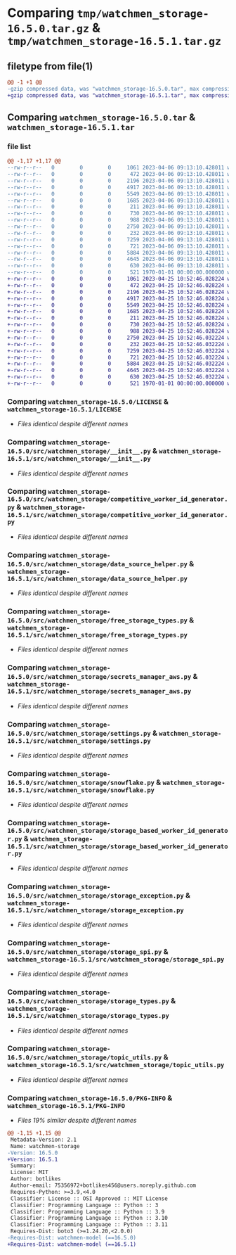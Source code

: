 # Comparing `tmp/watchmen_storage-16.5.0.tar.gz` & `tmp/watchmen_storage-16.5.1.tar.gz`

## filetype from file(1)

```diff
@@ -1 +1 @@
-gzip compressed data, was "watchmen_storage-16.5.0.tar", max compression
+gzip compressed data, was "watchmen_storage-16.5.1.tar", max compression
```

## Comparing `watchmen_storage-16.5.0.tar` & `watchmen_storage-16.5.1.tar`

### file list

```diff
@@ -1,17 +1,17 @@
--rw-r--r--   0        0        0     1061 2023-04-06 09:13:10.428011 watchmen_storage-16.5.0/LICENSE
--rw-r--r--   0        0        0      472 2023-04-06 09:13:10.428011 watchmen_storage-16.5.0/pyproject.toml
--rw-r--r--   0        0        0     2196 2023-04-06 09:13:10.428011 watchmen_storage-16.5.0/src/watchmen_storage/__init__.py
--rw-r--r--   0        0        0     4917 2023-04-06 09:13:10.428011 watchmen_storage-16.5.0/src/watchmen_storage/competitive_worker_id_generator.py
--rw-r--r--   0        0        0     5549 2023-04-06 09:13:10.428011 watchmen_storage-16.5.0/src/watchmen_storage/data_source_helper.py
--rw-r--r--   0        0        0     1685 2023-04-06 09:13:10.428011 watchmen_storage-16.5.0/src/watchmen_storage/free_storage_types.py
--rw-r--r--   0        0        0      211 2023-04-06 09:13:10.428011 watchmen_storage-16.5.0/src/watchmen_storage/secrets_manager.py
--rw-r--r--   0        0        0      730 2023-04-06 09:13:10.428011 watchmen_storage-16.5.0/src/watchmen_storage/secrets_manager_aws.py
--rw-r--r--   0        0        0      988 2023-04-06 09:13:10.428011 watchmen_storage-16.5.0/src/watchmen_storage/settings.py
--rw-r--r--   0        0        0     2750 2023-04-06 09:13:10.428011 watchmen_storage-16.5.0/src/watchmen_storage/snowflake.py
--rw-r--r--   0        0        0      232 2023-04-06 09:13:10.428011 watchmen_storage-16.5.0/src/watchmen_storage/snowflake_worker_id_generator.py
--rw-r--r--   0        0        0     7259 2023-04-06 09:13:10.428011 watchmen_storage-16.5.0/src/watchmen_storage/storage_based_worker_id_generator.py
--rw-r--r--   0        0        0      721 2023-04-06 09:13:10.428011 watchmen_storage-16.5.0/src/watchmen_storage/storage_exception.py
--rw-r--r--   0        0        0     5884 2023-04-06 09:13:10.428011 watchmen_storage-16.5.0/src/watchmen_storage/storage_spi.py
--rw-r--r--   0        0        0     4645 2023-04-06 09:13:10.428011 watchmen_storage-16.5.0/src/watchmen_storage/storage_types.py
--rw-r--r--   0        0        0      630 2023-04-06 09:13:10.428011 watchmen_storage-16.5.0/src/watchmen_storage/topic_utils.py
--rw-r--r--   0        0        0      521 1970-01-01 00:00:00.000000 watchmen_storage-16.5.0/PKG-INFO
+-rw-r--r--   0        0        0     1061 2023-04-25 10:52:46.028224 watchmen_storage-16.5.1/LICENSE
+-rw-r--r--   0        0        0      472 2023-04-25 10:52:46.028224 watchmen_storage-16.5.1/pyproject.toml
+-rw-r--r--   0        0        0     2196 2023-04-25 10:52:46.028224 watchmen_storage-16.5.1/src/watchmen_storage/__init__.py
+-rw-r--r--   0        0        0     4917 2023-04-25 10:52:46.028224 watchmen_storage-16.5.1/src/watchmen_storage/competitive_worker_id_generator.py
+-rw-r--r--   0        0        0     5549 2023-04-25 10:52:46.028224 watchmen_storage-16.5.1/src/watchmen_storage/data_source_helper.py
+-rw-r--r--   0        0        0     1685 2023-04-25 10:52:46.028224 watchmen_storage-16.5.1/src/watchmen_storage/free_storage_types.py
+-rw-r--r--   0        0        0      211 2023-04-25 10:52:46.028224 watchmen_storage-16.5.1/src/watchmen_storage/secrets_manager.py
+-rw-r--r--   0        0        0      730 2023-04-25 10:52:46.028224 watchmen_storage-16.5.1/src/watchmen_storage/secrets_manager_aws.py
+-rw-r--r--   0        0        0      988 2023-04-25 10:52:46.028224 watchmen_storage-16.5.1/src/watchmen_storage/settings.py
+-rw-r--r--   0        0        0     2750 2023-04-25 10:52:46.032224 watchmen_storage-16.5.1/src/watchmen_storage/snowflake.py
+-rw-r--r--   0        0        0      232 2023-04-25 10:52:46.032224 watchmen_storage-16.5.1/src/watchmen_storage/snowflake_worker_id_generator.py
+-rw-r--r--   0        0        0     7259 2023-04-25 10:52:46.032224 watchmen_storage-16.5.1/src/watchmen_storage/storage_based_worker_id_generator.py
+-rw-r--r--   0        0        0      721 2023-04-25 10:52:46.032224 watchmen_storage-16.5.1/src/watchmen_storage/storage_exception.py
+-rw-r--r--   0        0        0     5884 2023-04-25 10:52:46.032224 watchmen_storage-16.5.1/src/watchmen_storage/storage_spi.py
+-rw-r--r--   0        0        0     4645 2023-04-25 10:52:46.032224 watchmen_storage-16.5.1/src/watchmen_storage/storage_types.py
+-rw-r--r--   0        0        0      630 2023-04-25 10:52:46.032224 watchmen_storage-16.5.1/src/watchmen_storage/topic_utils.py
+-rw-r--r--   0        0        0      521 1970-01-01 00:00:00.000000 watchmen_storage-16.5.1/PKG-INFO
```

### Comparing `watchmen_storage-16.5.0/LICENSE` & `watchmen_storage-16.5.1/LICENSE`

 * *Files identical despite different names*

### Comparing `watchmen_storage-16.5.0/src/watchmen_storage/__init__.py` & `watchmen_storage-16.5.1/src/watchmen_storage/__init__.py`

 * *Files identical despite different names*

### Comparing `watchmen_storage-16.5.0/src/watchmen_storage/competitive_worker_id_generator.py` & `watchmen_storage-16.5.1/src/watchmen_storage/competitive_worker_id_generator.py`

 * *Files identical despite different names*

### Comparing `watchmen_storage-16.5.0/src/watchmen_storage/data_source_helper.py` & `watchmen_storage-16.5.1/src/watchmen_storage/data_source_helper.py`

 * *Files identical despite different names*

### Comparing `watchmen_storage-16.5.0/src/watchmen_storage/free_storage_types.py` & `watchmen_storage-16.5.1/src/watchmen_storage/free_storage_types.py`

 * *Files identical despite different names*

### Comparing `watchmen_storage-16.5.0/src/watchmen_storage/secrets_manager_aws.py` & `watchmen_storage-16.5.1/src/watchmen_storage/secrets_manager_aws.py`

 * *Files identical despite different names*

### Comparing `watchmen_storage-16.5.0/src/watchmen_storage/settings.py` & `watchmen_storage-16.5.1/src/watchmen_storage/settings.py`

 * *Files identical despite different names*

### Comparing `watchmen_storage-16.5.0/src/watchmen_storage/snowflake.py` & `watchmen_storage-16.5.1/src/watchmen_storage/snowflake.py`

 * *Files identical despite different names*

### Comparing `watchmen_storage-16.5.0/src/watchmen_storage/storage_based_worker_id_generator.py` & `watchmen_storage-16.5.1/src/watchmen_storage/storage_based_worker_id_generator.py`

 * *Files identical despite different names*

### Comparing `watchmen_storage-16.5.0/src/watchmen_storage/storage_exception.py` & `watchmen_storage-16.5.1/src/watchmen_storage/storage_exception.py`

 * *Files identical despite different names*

### Comparing `watchmen_storage-16.5.0/src/watchmen_storage/storage_spi.py` & `watchmen_storage-16.5.1/src/watchmen_storage/storage_spi.py`

 * *Files identical despite different names*

### Comparing `watchmen_storage-16.5.0/src/watchmen_storage/storage_types.py` & `watchmen_storage-16.5.1/src/watchmen_storage/storage_types.py`

 * *Files identical despite different names*

### Comparing `watchmen_storage-16.5.0/src/watchmen_storage/topic_utils.py` & `watchmen_storage-16.5.1/src/watchmen_storage/topic_utils.py`

 * *Files identical despite different names*

### Comparing `watchmen_storage-16.5.0/PKG-INFO` & `watchmen_storage-16.5.1/PKG-INFO`

 * *Files 19% similar despite different names*

```diff
@@ -1,15 +1,15 @@
 Metadata-Version: 2.1
 Name: watchmen-storage
-Version: 16.5.0
+Version: 16.5.1
 Summary: 
 License: MIT
 Author: botlikes
 Author-email: 75356972+botlikes456@users.noreply.github.com
 Requires-Python: >=3.9,<4.0
 Classifier: License :: OSI Approved :: MIT License
 Classifier: Programming Language :: Python :: 3
 Classifier: Programming Language :: Python :: 3.9
 Classifier: Programming Language :: Python :: 3.10
 Classifier: Programming Language :: Python :: 3.11
 Requires-Dist: boto3 (>=1.24.20,<2.0.0)
-Requires-Dist: watchmen-model (==16.5.0)
+Requires-Dist: watchmen-model (==16.5.1)
```

